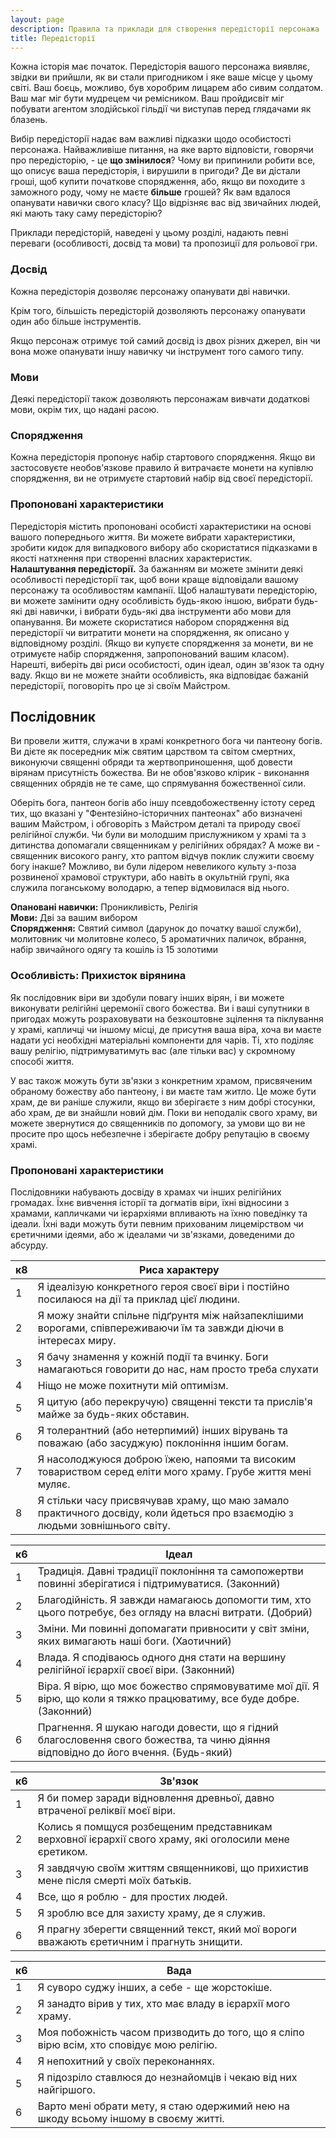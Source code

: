```yaml
---
layout: page
description: Правила та приклади для створення передісторії персонажа
title: Передісторії
---
```


Кожна історія має початок. Передісторія вашого персонажа виявляє, звідки ви прийшли, як ви стали пригодником і яке ваше місце у цьому світі. Ваш боєць, можливо, був хоробрим лицарем або сивим солдатом. Ваш маг міг бути мудрецем чи ремісником. Ваш пройдисвіт міг побувати агентом злодійської гільдії чи виступав перед глядачами як блазень.

Вибір передісторії надає вам важливі підказки щодо особистості персонажа. Найважливіше питання, на яке варто відповісти, говорячи про передісторію, - це **що змінилося**? Чому ви припинили робити все, що описує ваша передісторія, і вирушили в пригоди? Де ви дістали гроші, щоб купити початкове спорядження, або, якщо ви походите з заможного роду, чому не маєте **більше** грошей? Як вам вдалося опанувати навички свого класу? Що відрізняє вас від звичайних людей, які мають таку саму передісторію?

Приклади передісторій, наведені у цьому розділі, надають певні переваги (особливості, досвід та мови) та пропозиції для рольової гри.

### Досвід
Кожна передісторія дозволяє персонажу опанувати дві навички.

Крім того, більшість передісторій дозволяють персонажу опанувати один або більше інструментів.

Якщо персонаж отримує той самий досвід із двох різних джерел, він чи вона може опанувати іншу навичку чи інструмент того самого типу.

### Мови
Деякі передісторії також дозволяють персонажам вивчати додаткові мови, окрім тих, що надані расою.

### Спорядження
Кожна передісторія пропонує набір стартового спорядження. Якщо ви застосовуєте необов'язкове правило й витрачаєте монети на купівлю спорядження, ви не отримуєте стартовий набір від своєї передісторії.

### Пропоновані характеристики
Передісторія містить пропоновані особисті характеристики на основі вашого попереднього життя. Ви можете вибрати характеристики, зробити кидок для випадкового вибору або скористатися підказками в якості натхнення при створенні власних характеристик.  
**Налаштування передісторії.** За бажанням ви можете змінити деякі особливості передісторії так, щоб вони краще відповідали вашому персонажу та особливостям кампанії. Щоб налаштувати передісторію, ви можете замінити одну особливість будь-якою іншою, вибрати будь-які дві навички, і вибрати будь-які два інструменти або мови для опанування. Ви можете скористатися набором спорядження від передісторії чи витратити монети на спорядження, як описано у відповідному розділі. (Якщо ви купуєте спорядження за монети, ви не отримуєте набір спорядження, запропонований вашим класом). Нарешті, виберіть дві риси особистості, один ідеал, один зв'язок та одну ваду. Якщо ви не можете знайти особливість, яка відповідає бажаній передісторії, поговоріть про це зі своїм Майстром.

## Послідовник
Ви провели життя, служачи в храмі конкретного бога чи пантеону богів. Ви дієте як посередник між святим царством та світом смертних, виконуючи священні обряди та жертвоприношення, щоб довести вірянам присутність божества. Ви не обов'язково клірик - виконання священних обрядів не те саме, що спрямування божественної сили.

Оберіть бога, пантеон богів або іншу псевдобожественну істоту серед тих, що вказані у "Фентезійно-історичних пантеонах" або визначені вашим Майстром, і обговоріть з Майстром деталі та природу своєї релігійної служби. Чи були ви молодшим прислужником у храмі та з дитинства допомагали священникам у релігійних обрядах? А може ви - священник високого рангу, хто раптом відчув поклик служити своєму богу інакше? Можливо, ви були лідером невеликого культу з-поза розвиненої храмової структури, або навіть в окультній групі, яка служила поганському володарю, а тепер відмовилася від нього.

**Опановані навички:** Проникливість, Релігія    
**Мови:** Дві за вашим вибором    
**Спорядження:** Святий символ (дарунок до початку вашої служби), молитовник чи молитовне колесо, 5 ароматичних паличок, вбрання, набір звичайного одягу та кошіль із 15 золотими

### Особливість: Прихисток вірянина
Як послідовник віри ви здобули повагу інших вірян, і ви можете виконувати релігійні церемонії свого божества. Ви і ваші супутники в пригодах можуть розраховувати на безкоштовне зцілення та піклування у храмі, капличці чи іншому місці, де присутня ваша віра, хоча ви маєте надати усі необхідні матеріальні компоненти для чарів. Ті, хто поділяє вашу релігію, підтримуватимуть вас (але тільки вас) у скромному способі життя.

У вас також можуть бути зв'язки з конкретним храмом, присвяченим обраному божеству або пантеону, і ви маєте там житло. Це може бути храм, де ви раніше служили, якщо ви зберігаєте з ним добрі стосунки, або храм, де ви знайшли новий дім. Поки ви неподалік свого храму, ви можете звернутися до священників по допомогу, за умови що ви не просите про щось небезпечне і зберігаєте добру репутацію в своєму храмі.

### Пропоновані характеристики
Послідовники набувають досвіду в храмах чи інших релігійних громадах. Їхнє вивчення історії та догматів віри, їхні відносини з храмами, капличками чи ієрархіями впливають на їхню поведінку та ідеали. Їхні вади можуть бути певним прихованим лицемірством чи єретичними ідеями, або ж ідеалами чи зв'язками, доведеними до абсурду.

| к8 | Риса характеру                                                                                                              |
| -- | --------------------------------------------------------------------------------------------------------------------------- |
| 1  | Я ідеалізую конкретного героя своєї віри і постійно посилаюся на дії та приклад цієї людини.                                |
| 2  | Я можу знайти спільне підґрунтя між найзапеклішими ворогами, співпереживаючи їм та завжди діючи в інтересах миру.           |
| 3  | Я бачу знамення у кожній події та вчинку. Боги намагаються говорити до нас, нам просто треба слухати                        |
| 4  | Ніщо не може похитнути мій оптимізм.                                                                                        |
| 5  | Я цитую (або перекручую) священні тексти та прислів'я майже за будь-яких обставин.                                          |
| 6  | Я толерантний (або нетерпимий) інших вірувань та поважаю (або засуджую) поклоніння іншим богам.                             |
| 7  | Я насолоджуюся доброю їжею, напоями та високим товариством серед еліти мого храму. Грубе життя мені муляє.                  |
| 8  | Я стільки часу присвячував храму, що маю замало практичного досвіду, коли йдеться про взаємодію з людьми зовнішнього світу. |

| к6 | Ідеал                                                                                                                              |
| -- | ---------------------------------------------------------------------------------------------------------------------------------- |
| 1  | Традиція. Давні традиції поклоніння та самопожертви повинні зберігатися і підтримуватися. (Законний)                               |
| 2  | Благодійність. Я завжди намагаюсь допомогти тим, хто цього потребує, без огляду на власні витрати. (Добрий)                        |
| 3  | Зміни. Ми повинні допомагати привносити у світ зміни, яких вимагають наші боги. (Хаотичний)                                        |
| 4  | Влада. Я сподіваюсь одного дня стати на вершину релігійної ієрархії своєї віри. (Законний)                                         |
| 5  | Віра. Я вірю, що моє божество спрямовуватиме мої дії. Я вірю, що коли я тяжко працюватиму, все буде добре. (Законний)              |
| 6  | Прагнення. Я шукаю нагоди довести, що я гідний благословення свого божества, та чиню діяння відповідно до його вчення. (Будь-який) |

| к6 | Зв'язок                                                                                                |
| -- | ------------------------------------------------------------------------------------------------------ |
| 1  | Я би помер заради відновлення древньої, давно втраченої реліквії моєї віри.                            |
| 2  | Колись я помщуся розбещеним представникам верховної ієрархії свого храму, які оголосили мене єретиком. |
| 3  | Я завдячую своїм життям священникові, що прихистив мене після смерті моїх батьків.                     |
| 4  | Все, що я роблю - для простих людей.                                                                |
| 5  | Я зроблю все для захисту храму, де я служив.                                                           |
| 6  | Я прагну зберегти священний текст, який мої вороги вважають єретичним і прагнуть знищити.              |

| к6 | Вада                                                                                     |
| -- | ---------------------------------------------------------------------------------------- |
| 1  | Я суворо суджу інших, а себе - ще жорстокіше.                                            |
| 2  | Я занадто вірив у тих, хто має владу в ієрархії мого храму.                              |
| 3  | Моя побожність часом призводить до того, що я сліпо вірю всім, хто сповідує мою релігію. |
| 4  | Я непохитний у своїх переконаннях.                                                       |
| 5  | Я підозріло ставлюся до незнайомців і чекаю від них найгіршого.                          |
| 6  | Варто мені обрати мету, я стаю одержимий нею на шкоду всьому іншому в своєму житті.         |
